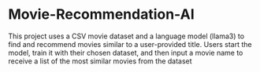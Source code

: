 # Movie-Recommendation-AI
This project uses a CSV movie dataset and a language model (llama3) to find and recommend movies similar to a user-provided title. Users start the model, train it with their chosen dataset, and then input a movie name to receive a list of the most similar movies from the dataset
